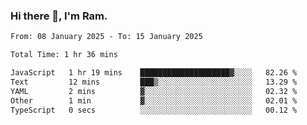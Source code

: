 ### Hi there 👋, I'm Ram.

<!--START_SECTION:waka-->

```txt
From: 08 January 2025 - To: 15 January 2025

Total Time: 1 hr 36 mins

JavaScript   1 hr 19 mins    ████████████████████▓░░░░   82.26 %
Text         12 mins         ███▒░░░░░░░░░░░░░░░░░░░░░   13.29 %
YAML         2 mins          ▓░░░░░░░░░░░░░░░░░░░░░░░░   02.32 %
Other        1 min           ▓░░░░░░░░░░░░░░░░░░░░░░░░   02.01 %
TypeScript   0 secs          ░░░░░░░░░░░░░░░░░░░░░░░░░   00.12 %
```

<!--END_SECTION:waka-->
